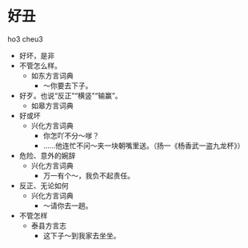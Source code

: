 # 好丑
ho3 cheu3
+ 好坏，是非
+ 不管怎么样。
  * 如东方言词典
    - ～你要去下子。
+ 好歹。也说“反正”“横竖”“输赢”。
  * 如皋方言词典
+ 好或坏
  * 兴化方言词典
    - 你怎吖不分～嗲？
    - ……他连忙不问～夹一块朝嘴里送。（扬一《杨香武一盗九龙杯》）
+ 危险、意外的婉辞
  * 兴化方言词典
    - 万一有个～，我负不起责任。
+ 反正、无论如何
  * 兴化方言词典
    - ～请你去一趟。
+ 不管怎样
  * 泰县方言志
    - 这下子～到我家去坐坐。
